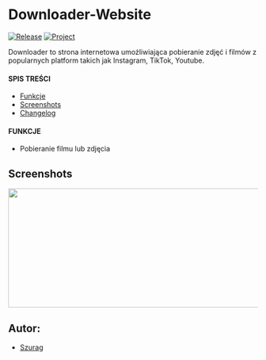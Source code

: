 # Downloader-Website
[![Release](https://img.shields.io/github/v/release/sagin-pl/downloader-website)](https://github.com/sagin-pl/Downloader-Website/releases)
[![Project](https://img.shields.io/badge/project-SAGIN--PL-green)](https://github.com/sagin-pl)

Downloader to strona internetowa umożliwiająca pobieranie zdjęć i filmów z popularnych platform takich jak Instagram, TikTok, Youtube.

#### SPIS TREŚCI
- [Funkcje](#funkcje)
- [Screenshots](#screenshots)
- [Changelog](#changelog)

#### FUNKCJE
- Pobieranie filmu lub zdjęcia

## Screenshots
<img src='https://imgur.com/Xz2y6Rh.jpg' height='240' width='550'/>


## Autor:
- [Szurag](https://github.com/thebartle)

